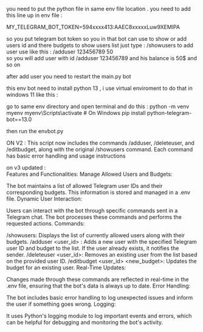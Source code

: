 you need to put the python file in same env file location .
you need to add this line up in env file :

MY_TELEGRAM_BOT_TOKEN=594xxxx413:AAEC8xxxxxLuw9XEMlPA

so you put telegram bot token so you in that bot can use to show or add users id and there budgets 
to show users list just type : /showusers
to add user use like this : /adduser 123456789 50      
so you will add user with id /adduser 123456789 and his balance is 50$ and so on

after add user you need to restart the main.py bot 

this env bot need to install python 13 , i use virtual enviroment to do that in windows 11 like this : 

go to same env directory and open terminal and do this :
python -m venv myenv
myenv\Scripts\activate  # On Windows
pip install python-telegram-bot==13.0

then run the envbot.py

ON V2 : 
This script now includes the commands /adduser, /deleteuser, and /editbudget, along with the original /showusers command. Each command has basic error handling and usage instructions

on v3 updated :   
Features and Functionalities:
Manage Allowed Users and Budgets:

The bot maintains a list of allowed Telegram user IDs and their corresponding budgets. This information is stored and managed in a .env file.
Dynamic User Interaction:

Users can interact with the bot through specific commands sent in a Telegram chat. The bot processes these commands and performs the requested actions.
Commands:

/showusers: Displays the list of currently allowed users along with their budgets.
/adduser <user_id> <budget>: Adds a new user with the specified Telegram user ID and budget to the list. If the user already exists, it notifies the sender.
/deleteuser <user_id>: Removes an existing user from the list based on the provided user ID.
/editbudget <user_id> <new_budget>: Updates the budget for an existing user.
Real-Time Updates:

Changes made through these commands are reflected in real-time in the .env file, ensuring that the bot's data is always up to date.
Error Handling:

The bot includes basic error handling to log unexpected issues and inform the user if something goes wrong.
Logging:

It uses Python's logging module to log important events and errors, which can be helpful for debugging and monitoring the bot's activity.
